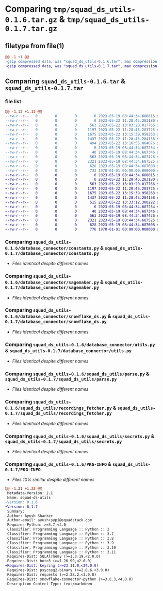 # Comparing `tmp/squad_ds_utils-0.1.6.tar.gz` & `tmp/squad_ds_utils-0.1.7.tar.gz`

## filetype from file(1)

```diff
@@ -1 +1 @@
-gzip compressed data, was "squad_ds_utils-0.1.6.tar", max compression
+gzip compressed data, was "squad_ds_utils-0.1.7.tar", max compression
```

## Comparing `squad_ds_utils-0.1.6.tar` & `squad_ds_utils-0.1.7.tar`

### file list

```diff
@@ -1,13 +1,13 @@
--rw-r--r--   0        0        0        0 2023-05-19 08:44:34.686815 squad_ds_utils-0.1.6/README.md
--rw-r--r--   0        0        0        0 2023-05-22 11:28:45.283180 squad_ds_utils-0.1.6/database_connector/__init__.py
--rw-r--r--   0        0        0      563 2023-05-22 13:03:20.017766 squad_ds_utils-0.1.6/database_connector/constants.py
--rw-r--r--   0        0        0     1197 2023-05-22 11:28:45.283725 squad_ds_utils-0.1.6/database_connector/sagemaker.py
--rw-r--r--   0        0        0     1675 2023-05-22 13:15:39.958263 squad_ds_utils-0.1.6/database_connector/snowflake_ds.py
--rw-r--r--   0        0        0     1437 2023-05-22 11:28:45.284158 squad_ds_utils-0.1.6/database_connector/utils.py
--rw-r--r--   0        0        0      494 2023-05-22 13:16:55.864076 squad_ds_utils-0.1.6/pyproject.toml
--rw-r--r--   0        0        0        0 2023-05-19 08:44:34.687254 squad_ds_utils-0.1.6/squad_ds_utils/__init__.py
--rw-r--r--   0        0        0       40 2023-05-19 08:44:34.687346 squad_ds_utils-0.1.6/squad_ds_utils/exceptions.py
--rw-r--r--   0        0        0      563 2023-05-19 08:44:34.687426 squad_ds_utils-0.1.6/squad_ds_utils/parse.py
--rw-r--r--   0        0        0     2321 2023-05-19 08:44:34.687525 squad_ds_utils-0.1.6/squad_ds_utils/recordings_fetcher.py
--rw-r--r--   0        0        0      628 2023-05-19 08:44:34.687608 squad_ds_utils-0.1.6/squad_ds_utils/secrets.py
--rw-r--r--   0        0        0      733 1970-01-01 00:00:00.000000 squad_ds_utils-0.1.6/PKG-INFO
+-rw-r--r--   0        0        0        0 2023-05-19 08:44:34.686815 squad_ds_utils-0.1.7/README.md
+-rw-r--r--   0        0        0        0 2023-05-22 11:28:45.283180 squad_ds_utils-0.1.7/database_connector/__init__.py
+-rw-r--r--   0        0        0      563 2023-05-22 13:03:20.017766 squad_ds_utils-0.1.7/database_connector/constants.py
+-rw-r--r--   0        0        0     1197 2023-05-22 11:28:45.283725 squad_ds_utils-0.1.7/database_connector/sagemaker.py
+-rw-r--r--   0        0        0     1675 2023-05-22 13:15:39.958263 squad_ds_utils-0.1.7/database_connector/snowflake_ds.py
+-rw-r--r--   0        0        0     1437 2023-05-22 11:28:45.284158 squad_ds_utils-0.1.7/database_connector/utils.py
+-rw-r--r--   0        0        0      515 2023-05-22 13:33:12.300222 squad_ds_utils-0.1.7/pyproject.toml
+-rw-r--r--   0        0        0        0 2023-05-19 08:44:34.687254 squad_ds_utils-0.1.7/squad_ds_utils/__init__.py
+-rw-r--r--   0        0        0       40 2023-05-19 08:44:34.687346 squad_ds_utils-0.1.7/squad_ds_utils/exceptions.py
+-rw-r--r--   0        0        0      563 2023-05-19 08:44:34.687426 squad_ds_utils-0.1.7/squad_ds_utils/parse.py
+-rw-r--r--   0        0        0     2321 2023-05-19 08:44:34.687525 squad_ds_utils-0.1.7/squad_ds_utils/recordings_fetcher.py
+-rw-r--r--   0        0        0      628 2023-05-19 08:44:34.687608 squad_ds_utils-0.1.7/squad_ds_utils/secrets.py
+-rw-r--r--   0        0        0      776 1970-01-01 00:00:00.000000 squad_ds_utils-0.1.7/PKG-INFO
```

### Comparing `squad_ds_utils-0.1.6/database_connector/constants.py` & `squad_ds_utils-0.1.7/database_connector/constants.py`

 * *Files identical despite different names*

### Comparing `squad_ds_utils-0.1.6/database_connector/sagemaker.py` & `squad_ds_utils-0.1.7/database_connector/sagemaker.py`

 * *Files identical despite different names*

### Comparing `squad_ds_utils-0.1.6/database_connector/snowflake_ds.py` & `squad_ds_utils-0.1.7/database_connector/snowflake_ds.py`

 * *Files identical despite different names*

### Comparing `squad_ds_utils-0.1.6/database_connector/utils.py` & `squad_ds_utils-0.1.7/database_connector/utils.py`

 * *Files identical despite different names*

### Comparing `squad_ds_utils-0.1.6/squad_ds_utils/parse.py` & `squad_ds_utils-0.1.7/squad_ds_utils/parse.py`

 * *Files identical despite different names*

### Comparing `squad_ds_utils-0.1.6/squad_ds_utils/recordings_fetcher.py` & `squad_ds_utils-0.1.7/squad_ds_utils/recordings_fetcher.py`

 * *Files identical despite different names*

### Comparing `squad_ds_utils-0.1.6/squad_ds_utils/secrets.py` & `squad_ds_utils-0.1.7/squad_ds_utils/secrets.py`

 * *Files identical despite different names*

### Comparing `squad_ds_utils-0.1.6/PKG-INFO` & `squad_ds_utils-0.1.7/PKG-INFO`

 * *Files 10% similar despite different names*

```diff
@@ -1,21 +1,22 @@
 Metadata-Version: 2.1
 Name: squad-ds-utils
-Version: 0.1.6
+Version: 0.1.7
 Summary: 
 Author: Ayush Shanker
 Author-email: ayush+pypi@squadstack.com
 Requires-Python: >=3.7,<4.0
 Classifier: Programming Language :: Python :: 3
 Classifier: Programming Language :: Python :: 3.7
 Classifier: Programming Language :: Python :: 3.8
 Classifier: Programming Language :: Python :: 3.9
 Classifier: Programming Language :: Python :: 3.10
 Classifier: Programming Language :: Python :: 3.11
 Requires-Dist: SQLAlchemy (>=1.3.19,<2.0.0)
 Requires-Dist: boto3 (>=1.26.99,<2.0.0)
+Requires-Dist: keyring (>=23.11.0,<24.0.0)
 Requires-Dist: psycopg2-binary (>=2.8.6,<3.0.0)
 Requires-Dist: requests (>=2.28.2,<3.0.0)
 Requires-Dist: snowflake-connector-python (>=3.0.3,<4.0.0)
 Description-Content-Type: text/markdown
```

